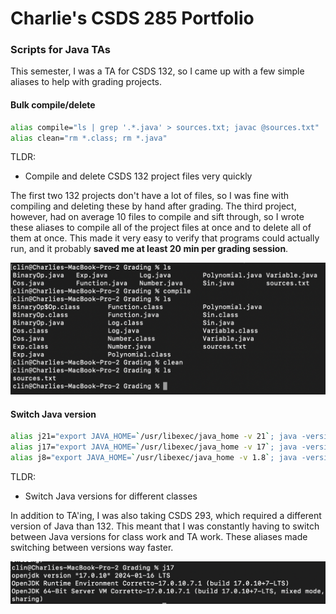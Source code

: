 # Charlie's CSDS 285 Portfolio

### Scripts for Java TAs
This semester, I was a TA for CSDS 132, so I came up with a few simple aliases to help with grading projects.

#### Bulk compile/delete
```Bash
alias compile="ls | grep '.*.java' > sources.txt; javac @sources.txt"
alias clean="rm *.class; rm *.java"
```
TLDR:
- Compile and delete CSDS 132 project files very quickly

The first two 132 projects don't have a lot of files, so I was fine with compiling and deleting these by hand after grading.  The third project, however, had on average 10 files to compile and sift through, so I wrote these aliases to compile all of the project files at once and to delete all of them at once.  This made it very easy to verify that programs could actually run, and it probably **saved me at least 20 min per grading session**.

![Compile/Clean demo](/images/grading.png)

#### Switch Java version
```Bash
alias j21="export JAVA_HOME=`/usr/libexec/java_home -v 21`; java -version"
alias j17="export JAVA_HOME=`/usr/libexec/java_home -v 17`; java -version"
alias j8="export JAVA_HOME=`/usr/libexec/java_home -v 1.8`; java -version"
```
TLDR:
- Switch Java versions for different classes

In addition to TA'ing, I was also taking CSDS 293, which required a different version of Java than 132.  This meant that I was constantly having to switch between Java versions for class work and TA work.  These aliases made switching between versions way faster.

![Switch Java version](/images/switch.png)
